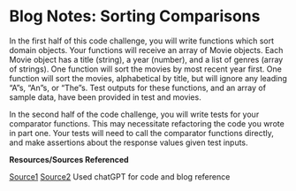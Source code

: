 # Blog Notes: Sorting Comparisons

In the first half of this code challenge, you will write functions which sort domain objects. Your functions will receive an array of Movie objects. Each Movie object has a title (string), a year (number), and a list of genres (array of strings). One function will sort the movies by most recent year first. One function will sort the movies, alphabetical by title, but will ignore any leading “A”s, “An”s, or “The”s. Test outputs for these functions, and an array of sample data, have been provided in test and movies.

In the second half of the code challenge, you will write tests for your comparator functions. This may necessitate refactoring the code you wrote in part one. Your tests will need to call the comparator functions directly, and make assertions about the response values given test inputs.


**Resources/Sources Referenced**

[Source1](https://medium.com/voice-of-code/sorting-comparator-21d98c192bbb)
[Source2](https://learnpython.com/blog/python-custom-sort-function/)
Used chatGPT for code and blog reference
